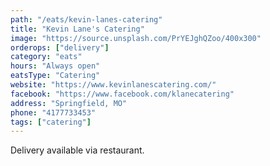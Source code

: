 ```yaml
---
path: "/eats/kevin-lanes-catering"
title: "Kevin Lane's Catering"
image: "https://source.unsplash.com/PrYEJghQZoo/400x300"
orderops: ["delivery"]
category: "eats"
hours: "Always open"
eatsType: "Catering"
website: "https://www.kevinlanescatering.com/"
facebook: "https://www.facebook.com/klanecatering"
address: "Springfield, MO"
phone: "4177733453"
tags: ["catering"]
---
```


Delivery available via restaurant.
